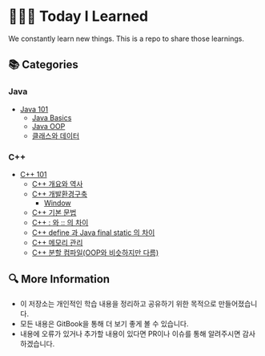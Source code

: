 # 👩🏻‍💻 Today I Learned

We constantly learn new things. This is a repo to share those learnings.

## 📚 Categories

### Java
- [Java 101](./Java/101/README.md)
  - [Java Basics](./Java/101/Java_basics.md)
  - [Java OOP](./Java/101/OOP.md)
  - [클래스와 데이터](./Java/101/클래스와데이터.md)

### C++
- [C++ 101](./C++/101/README.md)
  - [C++ 개요와 역사](./C++/101/C++개요와_역사.md)
  - [C++ 개발환경구축](./C++/101/C++개발_환경_구축.md)
    - [Window](./C++/101/Window.md)
  - [C++ 기본 문법](./C++/101/C++기본문법.md)
  - [C++ : 와 :: 의 차이](./C++/101/C++_콜론과_콜론x2의_차이.md)
  - [C++ define 과 Java final static 의 차이](./C++/101/C++define_과_final_static의_차이.md)
  - [C++ 메모리 관리](./C++/101/C++메모리관리.md)
  - [C++ 분할 컴파일(OOP와 비슷하지만 다름)](./C++/101/C++분할컴파일(OOP와_비슷하지만_다름).md)

## 🔍 More Information
- 이 저장소는 개인적인 학습 내용을 정리하고 공유하기 위한 목적으로 만들어졌습니다.
- 모든 내용은 GitBook을 통해 더 보기 좋게 볼 수 있습니다.
- 내용에 오류가 있거나 추가할 내용이 있다면 PR이나 이슈를 통해 알려주시면 감사하겠습니다.